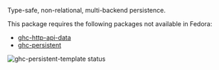 Type-safe, non-relational, multi-backend persistence.

This package requires the following packages not available in Fedora:

* [ghc-http-api-data](../ghc-http-api-data)
* [ghc-persistent](../ghc-persistent)

![ghc-persistent-template status](https://copr.fedorainfracloud.org/coprs/dshea/bdcs-haskell-deps/package/ghc-persistent-template/status_image/last_build.png)

